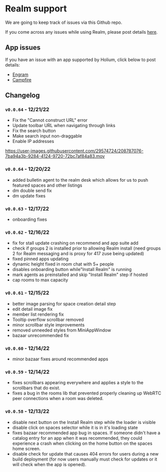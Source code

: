 # Realm support

We are going to keep track of issues via this Github repo. 

If you come across any issues while using Realm, please post details [here](https://github.com/holium/realm-support/issues/new/choose).

## App issues

If you have an issue with an app supported by Holium, click below to post details:

- [Engram](https://github.com/holium/engram/issues)
- [Campfire](https://github.com/holium/campfire)

## Changelog


### `v0.0.64` - 12/21/22
- Fix the "Cannot construct URL" error
- Update toolbar URL when navigating through links
- Fix the search button
- Make search input non-draggable
- Enable IP addresses

https://user-images.githubusercontent.com/29574724/208787076-7ba94a3b-9284-4124-9720-72bc7af84a83.mov

### `v0.0.64` - 12/20/22
- added bulletin agent to the realm desk which allows for us to push featured spaces and other listings
- dm double send fix
- dm update fixes

### `v0.0.63` - 12/17/22
- onboarding fixes

### `v0.0.62` - 12/16/22
- fix for stall update crashing on recommend and app suite add
- check if groups 2 is installed prior to allowing Realm install (need groups 2 for Realm messaging and is proxy for 417 zuse being updated)
- fixed pinned apps updating
- dynamic height fixed in room chat with 5+ people
- disables onboarding button while"Install Realm" is running
- mark agents as preinstalled and skip "Install Realm" step if hosted
- cap rooms to max capacity

### `v0.0.61` - 12/15/22
- better image parsing for space creation detail step
- edit detail image fix
- member list rendering fix
- Tooltip overflow scrollbar removed 
- minor scrollbar style improvements
- removed unneeded styles from MiniAppWindow
- bazaar unrecommended fix

### `v0.0.60` - 12/14/22
- minor bazaar fixes around recommended apps

### `v0.0.59` - 12/14/22
- fixes scrollbars appearing everywhere and applies a style to the scrollbars that do exist.
- fixes a bug in the rooms lib that prevented properly cleaning up WebRTC peer connections when a room was deleted.

### `v0.0.58` - 12/13/22
- disable next button on the Install Realm step while the loader is visible
- disable click on spaces selector while it is in it's loading state
- fixes bazaar recommended app bug in spaces. If someone didn't have a catalog entry for an app when it was recommended, they could experience a crash when clicking on the home button on the spaces home screen.
- disable check for update that causes 404 errors for users during a new build deployment (for now users manually must check for updates or it will check when the app is opened).
